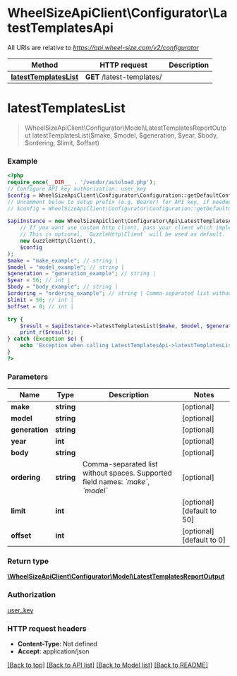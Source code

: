 # WheelSizeApiClient\Configurator\LatestTemplatesApi

All URIs are relative to *https://api.wheel-size.com/v2/configurator*

Method | HTTP request | Description
------------- | ------------- | -------------
[**latestTemplatesList**](LatestTemplatesApi.md#latesttemplateslist) | **GET** /latest-templates/ | 

# **latestTemplatesList**
> \WheelSizeApiClient\Configurator\Model\LatestTemplatesReportOutput latestTemplatesList($make, $model, $generation, $year, $body, $ordering, $limit, $offset)



### Example
```php
<?php
require_once(__DIR__ . '/vendor/autoload.php');
// Configure API key authorization: user_key
$config = WheelSizeApiClient\Configurator\Configuration::getDefaultConfiguration()->setApiKey('user_key', 'YOUR_API_KEY');
// Uncomment below to setup prefix (e.g. Bearer) for API key, if needed
// $config = WheelSizeApiClient\Configurator\Configuration::getDefaultConfiguration()->setApiKeyPrefix('user_key', 'Bearer');

$apiInstance = new WheelSizeApiClient\Configurator\Api\LatestTemplatesApi(
    // If you want use custom http client, pass your client which implements `GuzzleHttp\ClientInterface`.
    // This is optional, `GuzzleHttp\Client` will be used as default.
    new GuzzleHttp\Client(),
    $config
);
$make = "make_example"; // string | 
$model = "model_example"; // string | 
$generation = "generation_example"; // string | 
$year = 56; // int | 
$body = "body_example"; // string | 
$ordering = "ordering_example"; // string | Comma-separated list without spaces. Supported field names: *`make`*, *`model`*
$limit = 50; // int | 
$offset = 0; // int | 

try {
    $result = $apiInstance->latestTemplatesList($make, $model, $generation, $year, $body, $ordering, $limit, $offset);
    print_r($result);
} catch (Exception $e) {
    echo 'Exception when calling LatestTemplatesApi->latestTemplatesList: ', $e->getMessage(), PHP_EOL;
}
?>
```

### Parameters

Name | Type | Description  | Notes
------------- | ------------- | ------------- | -------------
 **make** | **string**|  | [optional]
 **model** | **string**|  | [optional]
 **generation** | **string**|  | [optional]
 **year** | **int**|  | [optional]
 **body** | **string**|  | [optional]
 **ordering** | **string**| Comma-separated list without spaces. Supported field names: *&#x60;make&#x60;*, *&#x60;model&#x60;* | [optional]
 **limit** | **int**|  | [optional] [default to 50]
 **offset** | **int**|  | [optional] [default to 0]

### Return type

[**\WheelSizeApiClient\Configurator\Model\LatestTemplatesReportOutput**](../Model/LatestTemplatesReportOutput.md)

### Authorization

[user_key](../../README.md#user_key)

### HTTP request headers

 - **Content-Type**: Not defined
 - **Accept**: application/json

[[Back to top]](#) [[Back to API list]](../../README.md#documentation-for-api-endpoints) [[Back to Model list]](../../README.md#documentation-for-models) [[Back to README]](../../README.md)

